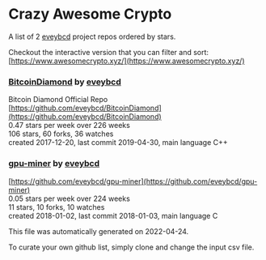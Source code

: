 # Crazy Awesome Crypto
A list of 2 [eveybcd](https://github.com/eveybcd) project repos ordered by stars.  

Checkout the interactive version that you can filter and sort: 
[https://www.awesomecrypto.xyz/](https://www.awesomecrypto.xyz/)  


### [BitcoinDiamond](https://github.com/eveybcd/BitcoinDiamond) by [eveybcd](https://github.com/eveybcd)  
Bitcoin Diamond Official Repo  
[https://github.com/eveybcd/BitcoinDiamond](https://github.com/eveybcd/BitcoinDiamond)  
0.47 stars per week over 226 weeks  
106 stars, 60 forks, 36 watches  
created 2017-12-20, last commit 2019-04-30, main language C++  


### [gpu-miner](https://github.com/eveybcd/gpu-miner) by [eveybcd](https://github.com/eveybcd)  
  
[https://github.com/eveybcd/gpu-miner](https://github.com/eveybcd/gpu-miner)  
0.05 stars per week over 224 weeks  
11 stars, 10 forks, 10 watches  
created 2018-01-02, last commit 2018-01-03, main language C  


This file was automatically generated on 2022-04-24.  

To curate your own github list, simply clone and change the input csv file.  